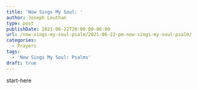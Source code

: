 ```yaml
---
title: 'Now Sings My Soul: '
author: Joseph Louthan
type: post
publishDate: 2021-06-22T20:00:00-06:00
url: /now-sings-my-soul-psalm/2021-06-22-pm-now-sings-my-soul-psalm/
categories:
  - Prayers
tags:
  - 'Now Sings My Soul: Psalms'
draft: true
---
```

<div style="font-variant: small-caps;">

</div>
    start-here
